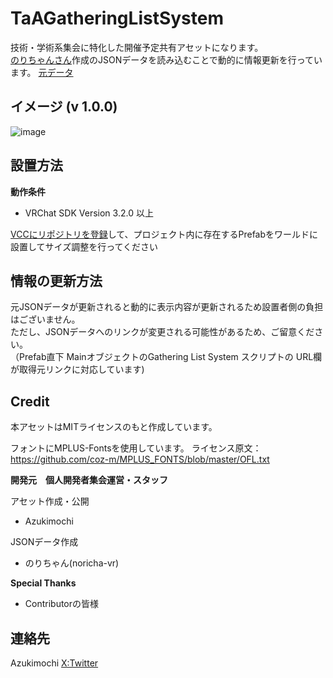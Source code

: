 # TaAGatheringListSystem
  
技術・学術系集会に特化した開催予定共有アセットになります。  
[のりちゃんさん](https://github.com/noricha-vr)作成のJSONデータを読み込むことで動的に情報更新を行っています。
[元データ](https://noricha-vr.github.io/toGithubPagesJson/sample.json)

## イメージ (v 1.0.0)
![image](https://github.com/Azukimochi/TaAGatheringListSystem/assets/103747350/552de09a-89f7-4982-bd4a-cc046a67f5b2)

## 設置方法  

**動作条件**
- VRChat SDK Version 3.2.0 以上 

[VCCにリポジトリを登録](https://azukimochi.github.io/vpm-repos-world/)して、プロジェクト内に存在するPrefabをワールドに設置してサイズ調整を行ってください

## 情報の更新方法
元JSONデータが更新されると動的に表示内容が更新されるため設置者側の負担はございません。  
ただし、JSONデータへのリンクが変更される可能性があるため、ご留意ください。  
（Prefab直下 MainオブジェクトのGathering List System スクリプトの URL欄が取得元リンクに対応しています)

## Credit
本アセットはMITライセンスのもと作成しています。

フォントにMPLUS-Fontsを使用しています。
ライセンス原文：https://github.com/coz-m/MPLUS_FONTS/blob/master/OFL.txt

**開発元　個人開発者集会運営・スタッフ** 

アセット作成・公開  
 - Azukimochi
  
JSONデータ作成
 - のりちゃん(noricha-vr)  

**Special Thanks**  
 - Contributorの皆様

## 連絡先  
Azukimochi [X:Twitter](https://twitter.com/azukimochi25)
